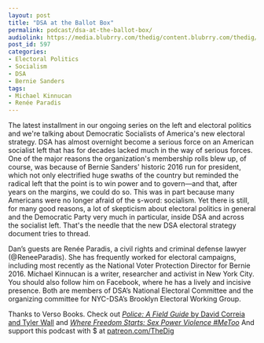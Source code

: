 ```yaml
---
layout: post
title: "DSA at the Ballot Box"
permalink: podcast/dsa-at-the-ballot-box/
audiolink: https://media.blubrry.com/thedig/content.blubrry.com/thedig/The_Dig_-_EP_103_-_KinnucanParadis.mp3
post_id: 597
categories: 
- Electoral Politics
- Socialism
- DSA
- Bernie Sanders
tags: 
- Michael Kinnucan
- Renée Paradis
---
```


The latest installment in our ongoing series on the left and electoral politics and we're talking about Democratic Socialists of America's new electoral strategy. DSA has almost overnight become a serious force on an American socialist left that has for decades lacked much in the way of serious forces. One of the major reasons the organization's membership rolls blew up, of course, was because of Bernie Sanders' historic 2016 run for president, which not only electrified huge swaths of the country but reminded the radical left that the point is to win power and to govern—and that, after years on the margins, we could do so. This was in part because many Americans were no longer afraid of the s-word: socialism. Yet there is still, for many good reasons, a lot of skepticism about electoral politics in general and the Democratic Party very much in particular, inside DSA and across the socialist left. That's the needle that the new DSA electoral strategy document tries to thread.

Dan’s guests are Renée Paradis, a civil rights and criminal defense lawyer (@ReneeParadis). She has frequently worked for electoral campaigns, including most recently as the National Voter Protection Director for Bernie 2016. Michael Kinnucan is a writer, researcher and activist in New York City. You should also follow him on Facebook, where he has a lively and incisive presence. Both are members of DSA’s National Electoral Committee and the organizing committee for NYC-DSA’s Brooklyn Electoral Working Group.

Thanks to Verso Books. Check out [*Police: A Field Guide* by David Correia and Tyler Wall](versobooks.com/books/2530-police) and [*Where Freedom Starts: Sex Power Violence #MeToo*](versobooks.com/blogs/3635-where-freedom-starts-sex-power-violence-metoo) And support this podcast with $ at [patreon.com/TheDig](http://www.patreon.com/TheDig) 

 
